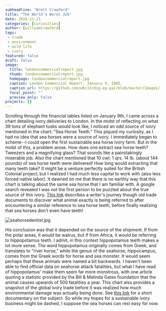 ```yaml
---
subheadline: "Brett Crawford"
title: "The World's Worst Job"
date: 2016-11-21
categories: [curiosities]
author: [williamcrawford]
tags:
 - trade
 - environment
 - wild life
 - ivory
featured: false
draft: false
image:
  title: londoncommercialreport.jpg
  thumb: londoncommercialreport.jpg
  homepage: londoncommercialreport.jpg
  caption: London Commercial Report, January 9, 1905.
  caption_url: https://github.com/wbc13/dig-eg-gaz/blob/master/Images/1905-01-09-p4.jpg
  focal_point: ""
  preview_only: false
projects: []
---
```

Scrolling through the financial tables listed on January 9th, I came across a chart detailing ivory deliveries to London. In the midst of reflecting on what 39 tons of elephant tusks would look like, I noticed an odd source of ivory mentioned in the chart: "Sea Horse Teeth." This piqued my curiosity, as I had no idea that sea horses were a source of ivory. I immediately began to scheme--I could open the first sustainable sea horse ivory farm.  But in the midst of this, a problem arose. How does one extract sea horse teeth? Tweezers and a magnifying glass? That sounds like a painstakingly miserable job. Also the chart mentioned that 10 cwt. 1 qrs. 14 lb. (about 144 pounds) of sea horse teeth were delivered! How long would extracting that many teeth take? It might be a venture perfectly suited for the British Colonial project, but I realized I had much less capital to work with (also less forced native labor). It dawned on me that there is no earthly way that this chart is talking about the same sea horse that I am familiar with. A google search revealed I was not the first person to be puzzled about the true source of this ivory. [This link](http://oldblockwriter.blogspot.com/2013/01/the-mystery-of-seahorse-teeth.html) describes a writer's journey though old trade documents to discover what animal exactly is being referred to after encountering a similar reference to sea horse teeth, before finally realizing that sea horses don't even have teeth!

![seahorsedentist.jpg](https://github.com/dig-eg-gaz/dig-eg-gaz.github.io/blob/master/images/seahorsedentist.jpg?raw=true "Misinformed Propaganda")

His conclusion was that it depended on the source of the shipment. If from the polar areas, it would be walrus, but if from Africa, it would be referring to hippopotamus teeth. I admit, in this context hippopotamus teeth makes a lot more sense. The word hippopotamus originally comes from Greek, and translates to "river horse," while the genus of the seahorse, hippocampus, comes from the Greek words for horse and sea monster. It would seem perhaps that these animals were named a bit backwards. I haven't been able to find official data on seahorse attack fatalities, but what I have read of hippopotamus' make them seem far more monstrous, with one article quoting a statistic provided by the Bill & Melinda Gates foundation that the animal causes upwards of 500 fatalities a year. This chart also provides a snapshot of the global ivory trade before it was realized how much environmental damage was actually being done. See [this link](http://nationalgeographic.org/media/history-ivory-trade/) for a short documentary on the subject. So while my hopes for a sustainable ivory business might be dashed, I suppose the sea horses can rest easy for now.
